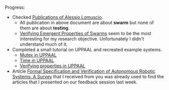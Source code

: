Progress:
- Checked  [Publications of Alessio Lomuscio](../Notes/Publications%20of%20Alessio%20Lomuscio.md).
	- All publication in above document are about **swarm** but none of them are about **testing**.
	- [Verifying Emergent Properties of Swarms](../Alessio%20Lomuscio%20Papers/Verifying%20Emergent%20Properties%20of%20Swarms.pdf) seem to be the most interesting for my research objective. Unfortunately I didn't understand much of it. 
- Completed a small tutorial on UPPAAL and recreated example systems.
	- [Mutex in UPPAAL](../Notes/Mutex%20in%20UPPAAL.md)
	- [Time in UPPAAL](../Notes/Time%20in%20UPPAAL.md)
	- [Verifying properties in UPPAAL](../Notes/Verifying%20properties%20in%20UPPAAL.md)
- Article [Formal Specification and Verification of Autonomous Robotic Systems: A Survey](https://dl.acm.org/doi/pdf/10.1145/3342355) that I received from you was already used to find the articles that I presented on our feedback session last week.